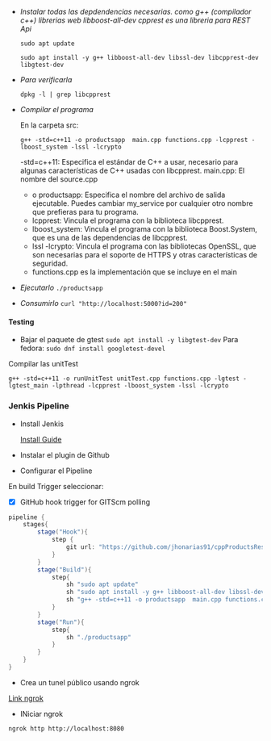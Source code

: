 
- *Instalar todas las depdendencias necesarias. como g++ (compilador c++) librerias web libboost-all-dev cpprest es una libreria para REST Api*
    
    ```sudo apt update```

    ```sudo apt install -y g++ libboost-all-dev libssl-dev libcpprest-dev libgtest-dev```

- *Para verificarla*

    ```dpkg -l | grep libcpprest```

- *Compilar el programa*

    En la carpeta src:
    
    ```g++ -std=c++11 -o productsapp  main.cpp functions.cpp -lcpprest -lboost_system -lssl -lcrypto```


    -std=c++11: Especifica el estándar de C++ a usar, necesario para algunas características de C++ usadas con libcpprest.
    main.cpp: El nombre del source.cpp
    - o productsapp: Especifica el nombre del archivo de salida ejecutable. Puedes cambiar my_service por cualquier otro nombre que prefieras para tu programa.
    - lcpprest: Vincula el programa con la biblioteca libcpprest.
    - lboost_system: Vincula el programa con la biblioteca Boost.System, que es una de las dependencias de libcpprest.
    - lssl -lcrypto: Vincula el programa con las bibliotecas OpenSSL, que son necesarias para el soporte de HTTPS y otras características de seguridad.
    - functions.cpp es la implementación que se incluye en el main

- *Ejecutarlo*
    ```./productsapp```

- *Consumirlo*
    ```curl "http://localhost:5000?id=200"```

#### Testing

- Bajar el paquete de  gtest 
```sudo apt install -y libgtest-dev```
    Para fedora:
    ```sudo dnf install googletest-devel```

Compilar las unitTest

```g++ -std=c++11 -o runUnitTest unitTest.cpp functions.cpp -lgtest -lgtest_main -lpthread -lcpprest -lboost_system -lssl -lcrypto```

### Jenkis Pipeline

- Install Jenkis

    [Install Guide](https://pkg.jenkins.io/debian-stable)

- Instalar el plugin de Github

- Configurar el Pipeline

En build Trigger seleccionar: 

- [x] GitHub hook trigger for GITScm polling



```Groovy
pipeline {
    stages{
        stage("Hook"){
            step {
                git url: "https://github.com/jhonarias91/cppProductsRestApi"
            }
        }
        stage("Build"){
            step{
                sh "sudo apt update"    
                sh "sudo apt install -y g++ libboost-all-dev libssl-dev libcpprest-dev libgtest-dev"
                sh "g++ -std=c++11 -o productsapp  main.cpp functions.cpp -lcpprest -lboost_system -lssl -lcrypto"
            }
        }
        stage("Run"){
            step{
                sh "./productsapp"
            }
        }
    }
}
```
- Crea un tunel público usando ngrok

[Link ngrok](https://ngrok.com/)

- INiciar ngrok

```ngrok http http://localhost:8080```



